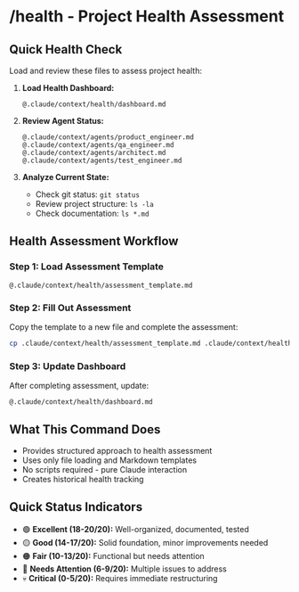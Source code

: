 # /health - Project Health Assessment

## Quick Health Check

Load and review these files to assess project health:

1. **Load Health Dashboard:**
   ```
   @.claude/context/health/dashboard.md
   ```

2. **Review Agent Status:**
   ```
   @.claude/context/agents/product_engineer.md
   @.claude/context/agents/qa_engineer.md  
   @.claude/context/agents/architect.md
   @.claude/context/agents/test_engineer.md
   ```

3. **Analyze Current State:**
   - Check git status: `git status`
   - Review project structure: `ls -la`
   - Check documentation: `ls *.md`

## Health Assessment Workflow

### Step 1: Load Assessment Template
```
@.claude/context/health/assessment_template.md
```

### Step 2: Fill Out Assessment
Copy the template to a new file and complete the assessment:
```bash
cp .claude/context/health/assessment_template.md .claude/context/health/assessment_$(date +%Y%m%d).md
```

### Step 3: Update Dashboard
After completing assessment, update:
```
@.claude/context/health/dashboard.md
```

## What This Command Does
- Provides structured approach to health assessment
- Uses only file loading and Markdown templates
- No scripts required - pure Claude interaction
- Creates historical health tracking

## Quick Status Indicators
- 🟢 **Excellent (18-20/20):** Well-organized, documented, tested
- 🟡 **Good (14-17/20):** Solid foundation, minor improvements needed  
- 🟠 **Fair (10-13/20):** Functional but needs attention
- 🔴 **Needs Attention (6-9/20):** Multiple issues to address
- 💀 **Critical (0-5/20):** Requires immediate restructuring
